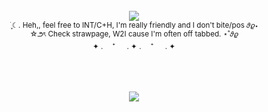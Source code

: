 <br />
<div align="center">
  <img src="https://media.discordapp.net/attachments/1321638908370485258/1355254916989452319/Untitled62_20250328195852.png?ex=6834b9ff&is=6833687f&hm=e84e7eea00b59b4fd2c782f98ca65ec38ccad5da09884daac7b6c9e5c567bd6e&=&format=webp&quality=lossless">
</div>
<div align="center">
<sub> ࣪ ִֶָ☾. Heh,, feel free to INT/C+H, I'm really friendly and I don't bite/pos 𝜗𝜚⋆ </sub>
<br />
<sub> ☆౨ৎ Check strawpage, W2I cause I'm often off tabbed. ⋆˚𝜗𝜚</sub>
<br />
<sub> ✦ . 　⁺ 　 . ✦ . 　⁺ 　 . ✦</sub>
</div> 
<br />
<br />
<br />
  
<div align="center">

  ![](https://komarev.com/ghpvc/?username=7tejo&color=f51b31)
</div>

